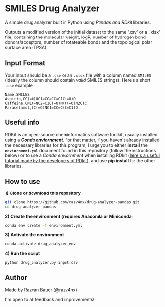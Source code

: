# SMILES Drug Analyzer 

A simple drug analyzer built in Python using *Pandas and RDkit* libraries.

Outputs a modified version of the initial dataset to the same '.csv' or a '.xlsx' file, containing the molecular weight, logP, number of hydrogen bond donors/acceptors, number of rotateable bonds and the topological polar surface area (TPSA).



## Input Format

Your input should be a `.csv` or an `.xlsx` file with a column named `SMILES` (ideally the column should contain *valid* SMILES strings):
Here's a short `.csv` example:

```csv
Name,SMILES
Aspirin,CC(=O)OC1=CC=CC=C1C(=O)O
Caffeine,CN1C=NC2=C1C(=O)N(C(=O)N2C)C
Paracetamol,CC(=O)NC1=CC=C(C=C1)O
```


## Useful info

RDKit is an open-source cheminformatics software toolkit, usually installed using a ***Conda enviornment***. For that matter, if you haven't already installed the necessary libraries for this program, I urge you to either **install** the **`enviornment.yml`** document found in this repository (follow the instructions below) or to use a *Conda enviornment* when installing RDkit ([here's a useful tutorial made by the developers of RDkit](https://www.rdkit.org/docs/Install.html)), and use **pip install** for the other libraries.


## How to use

**1) Clone or download this repository**
   
```bash
git clone https://github.com/razv4nx/drug-analyzer-pandas.git
cd drug-analyzer-pandas
```


**2) Create the environment (requires Anaconda or Miniconda)**
   
```bash
conda env create -f environment.yml
```

 
**3)  Activate the environment**

```bash
conda activate drug_analyzer_env
```


**4) Run the script**

```bash
python drug_analyzer.py input.csv
```

## Author
Made by Razvan Bauer (@razv4nx)

I'm open to all feedback and improvements!

